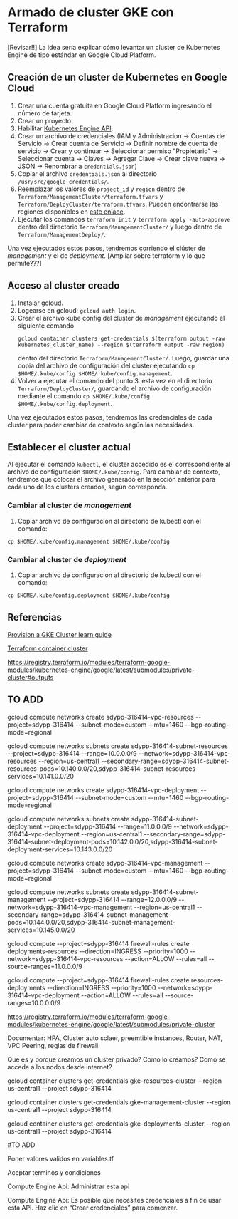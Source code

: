 # Armado de cluster GKE con Terraform

[Revisar!!] La idea sería explicar cómo levantar un cluster de Kubernetes Engine de tipo estándar en Google Cloud Platform.

## Creación de un cluster de Kubernetes en Google Cloud

1. Crear una cuenta gratuita en Google Cloud Platform ingresando el número de tarjeta.
2. Crear un proyecto.
3. Habilitar [Kubernetes Engine API](https://console.cloud.google.com/marketplace/product/google/container.googleapis.com).
4. Crear un archivo de credenciales (IAM y Administracion -> Cuentas de Servicio -> Crear cuenta de Servicio
   -> Definir nombre de cuenta de servicio -> Crear y continuar -> Seleccionar permiso "Propietario" -> Seleccionar cuenta
   -> Claves -> Agregar Clave -> Crear clave nueva -> JSON -> Renombrar a `credentials.json`)
5. Copiar el archivo `credentials.json` al directorio `/usr/src/google_credentials/`.
6. Reemplazar los valores de `project_id` y `region` dentro de `Terraform/ManagementCluster/terraform.tfvars` y
   `Terraform/DeployCluster/terraform.tfvars`. Pueden encontrarse las regiones disponibles en [este enlace](https://cloud.google.com/compute/docs/regions-zones).
7. Ejecutar los comandos `terraform init` y `terraform apply -auto-approve` dentro del directorio `Terraform/ManagementCluster/`
   y luego dentro de `Terraform/ManagementDeploy/`.

Una vez ejecutados estos pasos, tendremos corriendo el clúster de _management_ y el de _deployment_. [Ampliar sobre terraform y lo que permite???]

## Acceso al cluster creado

1. Instalar [gcloud](https://cloud.google.com/sdk/docs/install).
2. Logearse en gcloud: `gcloud auth login`.
3. Crear el archivo kube config del cluster de _management_ ejecutando el siguiente comando
   ```
   gcloud container clusters get-credentials $(terraform output -raw kubernetes_cluster_name) --region $(terraform output -raw region)
   ```
   dentro del directorio `Terraform/ManagementCluster/`. Luego, guardar una copia del archivo de configuración del cluster
   ejecutando `cp $HOME/.kube/config $HOME/.kube/config.management`.
4. Volver a ejecutar el comando del punto 3. esta vez en el directorio `Terraform/DeployCluster/`, guardando el archivo
   de configuración mediante el comando `cp $HOME/.kube/config $HOME/.kube/config.deployment`.

Una vez ejecutados estos pasos, tendremos las credenciales de cada cluster para poder cambiar de contexto según las necesidades.

## Establecer el cluster actual

Al ejecutar el comando `kubectl`, el cluster accedido es el correspondiente al archivo de configuración `$HOME/.kube/config`.
Para cambiar de contexto, tendremos que colocar el archivo generado en la sección anterior para cada uno de los clusters creados, según corresponda.

### Cambiar al cluster de _management_

1. Copiar archivo de configuración al directorio de kubectl con el comando:

```
cp $HOME/.kube/config.management $HOME/.kube/config
```

### Cambiar al cluster de _deployment_

1. Copiar archivo de configuración al directorio de kubectl con el comando:

```
cp $HOME/.kube/config.deployment $HOME/.kube/config
```

## Referencias

[Provision a GKE Cluster learn guide](https://learn.hashicorp.com/terraform/kubernetes/provision-gke-cluster)

[Terraform container cluster](https://registry.terraform.io/providers/hashicorp/google/latest/docs/resources/container_cluster)

https://registry.terraform.io/modules/terraform-google-modules/kubernetes-engine/google/latest/submodules/private-cluster#outputs

## TO ADD

gcloud compute networks create sdypp-316414-vpc-resources --project=sdypp-316414 --subnet-mode=custom --mtu=1460 --bgp-routing-mode=regional

gcloud compute networks subnets create sdypp-316414-subnet-resources --project=sdypp-316414 --range=10.0.0.0/9 --network=sdypp-316414-vpc-resources --region=us-central1 --secondary-range=sdypp-316414-subnet-resources-pods=10.140.0.0/20,sdypp-316414-subnet-resources-services=10.141.0.0/20

gcloud compute networks create sdypp-316414-vpc-deployment --project=sdypp-316414 --subnet-mode=custom --mtu=1460 --bgp-routing-mode=regional

gcloud compute networks subnets create sdypp-316414-subnet-deployment --project=sdypp-316414 --range=11.0.0.0/9 --network=sdypp-316414-vpc-deployment --region=us-central1 --secondary-range=sdypp-316414-subnet-deployment-pods=10.142.0.0/20,sdypp-316414-subnet-deployment-services=10.143.0.0/20

gcloud compute networks create sdypp-316414-vpc-management --project=sdypp-316414 --subnet-mode=custom --mtu=1460 --bgp-routing-mode=regional

gcloud compute networks subnets create sdypp-316414-subnet-management --project=sdypp-316414 --range=12.0.0.0/9 --network=sdypp-316414-vpc-management --region=us-central1 --secondary-range=sdypp-316414-subnet-management-pods=10.144.0.0/20,sdypp-316414-subnet-management-services=10.145.0.0/20

gcloud compute --project=sdypp-316414 firewall-rules create deployments-resources --direction=INGRESS --priority=1000 --network=sdypp-316414-vpc-resources --action=ALLOW --rules=all --source-ranges=11.0.0.0/9

gcloud compute --project=sdypp-316414 firewall-rules create resources-deployments --direction=INGRESS --priority=1000 --network=sdypp-316414-vpc-deployment --action=ALLOW --rules=all --source-ranges=10.0.0.0/9

https://registry.terraform.io/modules/terraform-google-modules/kubernetes-engine/google/latest/submodules/private-cluster

Documentar: HPA, Cluster auto sclaer, preemtible instances, Router, NAT, VPC Peering, reglas de firewall

Que es y porque creamos un cluster privado?
Como lo creamos?
Como se accede a los nodos desde internet?

gcloud container clusters get-credentials gke-resources-cluster --region us-central1 --project sdypp-316414

gcloud container clusters get-credentials gke-management-cluster --region us-central1 --project sdypp-316414

gcloud container clusters get-credentials gke-deployments-cluster --region us-central1 --project sdypp-316414




#TO ADD

Poner valores validos en variables.tf

Aceptar terminos y condiciones

Compute Engine Api: Administrar esta api

Compute Engine Api: Es posible que necesites credenciales a fin de usar esta API. Haz clic en “Crear credenciales” para comenzar.